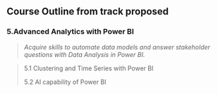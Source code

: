 ## Course Outline from track proposed
### 5.Advanced Analytics with Power BI
>*Acquire skills to automate data models and answer stakeholder questions with Data Analysis in Power BI.* 

>5.1 Clustering and Time Series with Power BI
>
>5.2 AI capability of Power BI


>
